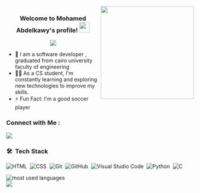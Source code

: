 
<img width="250" align="right" src="https://c.tenor.com/_DOBjnGspYAAAAAM/code-coding.gif">

<h3 align="center">
  Welcome to Mohamed Abdelkawy's profile!
  <img src="https://media.giphy.com/media/hvRJCLFzcasrR4ia7z/giphy.gif" width="28">
</h3>

<!-- Typing SVG by DenverCoder1 - https://github.com/DenverCoder1/readme-typing-svg -->
<p align="center">
  <a href="https://github.com/DenverCoder1/readme-typing-svg"><img src="https://readme-typing-svg.herokuapp.com/?lines=Software%20developer;Always%20learning%20new%20things&font=Fira%20Code&center=true&width=440&height=45&color=f75c7e&vCenter=true&size=22"></a>
</p> 

- 🏢 I am a software developer , graduated from cairo university faculty of engineering
- 👨‍💻 As a CS student, I'm constantly learning and exploring new technologies to improve my skills.
- ⚡ Fun Fact: I'm a good soccer player


### Connect with Me :

<a href="https://www.linkedin.com/in/mohamed-abdelqawy-mahmoud-209b46147/" target="_blank"><img src="https://img.shields.io/badge/Mohamed%20Abdelkawy-0077B5?style=for-the-badge&logo=Linkedin&logoColor=white"/></a>


### 🛠 &nbsp;Tech Stack
![HTML](https://img.shields.io/badge/-HTML-05122A?style=flat&logo=HTML5)&nbsp;
![CSS](https://img.shields.io/badge/-CSS-05122A?style=flat&logo=CSS3&logoColor=1572B6)&nbsp;
![Git](https://img.shields.io/badge/-Git-05122A?style=flat&logo=git)&nbsp;
![GitHub](https://img.shields.io/badge/-GitHub-05122A?style=flat&logo=github)&nbsp;
![Visual Studio Code](https://img.shields.io/badge/-Visual%20Studio%20Code-05122A?style=flat&logo=visual-studio-code&logoColor=007ACC)&nbsp;
![Python](https://img.shields.io/badge/-Python%20-05122A?style=flat&logo=python)&nbsp;
![C](https://img.shields.io/badge/-C-05122A?style=flat&logo=c)


<img align="left" src="https://github-readme-stats.vercel.app/api/top-langs?username=Mohamed Abdelkawy&show_icons=true&locale=en&layout=compact&theme=radical" alt="most used languages" />
<br>
<a href="https://komarev.com/ghpvc/?username=Mohamed Abdelkawy&style=for-the-badge">
    <img src="https://komarev.com/ghpvc/?username=Mohamed Abdelkawy&style=for-the-badge">
</a>
